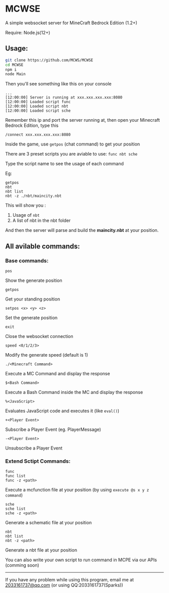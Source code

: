 # MCWSE
A simple websocket server for MineCraft Bedrock Edition (1.2+)

Require: Node.js(12+)

## Usage:
```bash
git clone https://github.com/MCWS/MCWSE
cd MCWSE
npm i
node Main
```
Then you'll see something like this on your console
```
...
[12:00:00] Server is running at xxx.xxx.xxx.xxx:8080
[12:00:00] Loaded script func
[12:00:00] Loaded script nbt
[12:00:00] Loaded script sche
```
Remember this ip and port the server running at, then open your Minecraft Bedrock Edition, type this 
```
/connect xxx.xxx.xxx.xxx:8080
```
Inside the game, use ```getpos``` (chat command) to get your position

There are 3 preset scripts you are aviable to use: ```func nbt sche```

Type the script name to see the usage of each command

Eg: 
```
getpos
nbt
nbt list
nbt -z ./nbt/maincity.nbt
```
This will show you :

1. Usage of ```nbt```
2. A list of nbt in the nbt folder

And then the server will parse and build the **maincity.nbt** at your position.

## All avilable commands:
### Base commands:
```
pos
```
Show the generate position
```
getpos
```
Get your standing position
```
setpos <x> <y> <z>
```
Set the generate position
```
exit
```
Close the websocket connection
```
speed <0/1/2/3>
```
Modify the generate speed (default is 1)
```
./<Minecraft Command>
```
Execute a MC Command and display the response
```
$<Bash Command>
```
Execute a Bash Command inside the MC and display the response
```
%<JavaScript>
```
Evaluates JavaScript code and executes it (like `eval()`)
```
+<Player Event>
```
Subscribe a Player Event (eg. PlayerMessage)
```
-<Player Event>
```
Unsubscribe a Player Event
### Extend Sctipt Commands:
```
func
func list
func -z <path>
```
Execute a mcfunction file at your position (by using `execute @s x y z command`)
```
sche
sche list
sche -z <path>
```
Generate a schematic file at your position
```
nbt
nbt list
nbt -z <path>
```
Generate a nbt file at your position

You can also write your own script to run command in MCPE via our APIs (comming soon)

---

If you have any problem while using this program, email me at 2033161737@qq.com (or using QQ:2033161737(Sparks))

